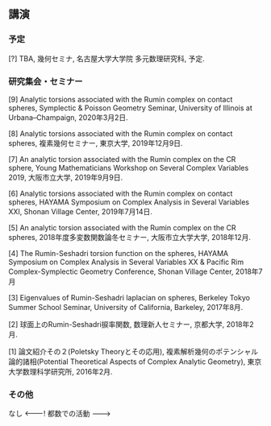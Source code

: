 ## 講演

### 予定

[?] TBA, 幾何セミナ, 名古屋大学大学院 多元数理研究科, 予定.

### 研究集会・セミナー

[9] Analytic torsions associated with the Rumin complex on contact spheres, Symplectic & Poisson Geometry Seminar, University of Illinois at Urbana–Champaign, 2020年3月2日.

[8] Analytic torsions associated with the Rumin complex on contact spheres, 複素幾何セミナー, 東京大学, 2019年12月9日.

[7] An analytic torsion associated with the Rumin complex on the CR sphere, Young Mathematicians Workshop on Several Complex Variables 2019, 大阪市立大学, 2019年9月9日.

[6] Analytic torsions associated with the Rumin complex on contact spheres, HAYAMA Symposium on Complex Analysis in Several Variables XXI, Shonan Village Center, 2019年7月14日.

[5] An analytic torsion associated with the Rumin complex on the CR spheres, 2018年度多変数関数論冬セミナー, 大阪市立大学大学, 2018年12月.

[4] The Rumin-Seshadri torsion function on the spheres, HAYAMA Symposium on Complex Analysis in Several Variables XX & Pacific Rim Complex-Symplectic Geometry Conference, Shonan Village Center, 2018年7月

[3] Eigenvalues of Rumin-Seshadri laplacian on spheres, Berkeley Tokyo Summer School Seminar, University of California, Barkeley, 2017年8月.

[2] 球面上のRumin-Seshadri捩率関数, 数理新人セミナー, 京都大学, 2018年2月.

[1] 論文紹介その２(Poletsky Theoryとその応用), 複素解析幾何のポテンシャル論的諸相(Potential Theoretical Aspects of Complex Analytic Geometry), 東京大学数理科学研究所, 2016年2月.


### その他
なし
<---!
都数での活動
--->
